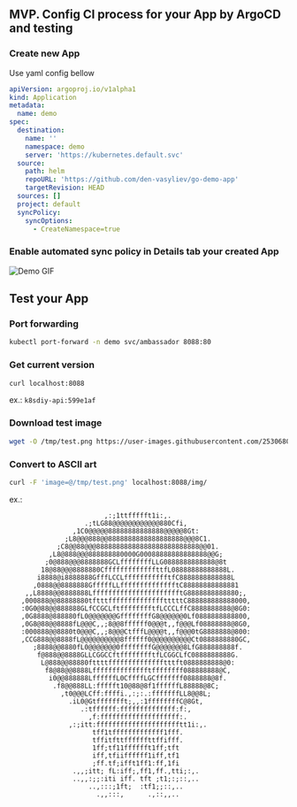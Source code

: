 ## MVP. Config CI process for your App by ArgoCD and testing

### Create new App
Use yaml config  bellow
```yaml
apiVersion: argoproj.io/v1alpha1
kind: Application
metadata:
  name: demo
spec:
  destination:
    name: ''
    namespace: demo
    server: 'https://kubernetes.default.svc'
  source:
    path: helm
    repoURL: 'https://github.com/den-vasyliev/go-demo-app'
    targetRevision: HEAD
  sources: []
  project: default
  syncPolicy:
    syncOptions:
      - CreateNamespace=true
```

### Enable automated sync policy in Details tab your created App

![Demo GIF](https://raw.githubusercontent.com/brokerUA/devops101-w4-m4-t4/main/doc/resoures/mvp_01__argocd.gif)

## Test your App

### Port forwarding
```bash
kubectl port-forward -n demo svc/ambassador 8088:80
```

### Get current version
```bash
curl localhost:8088
```
ex.: `k8sdiy-api:599e1af`

### Download test image
```bash
wget -O /tmp/test.png https://user-images.githubusercontent.com/25306803/43103633-a5d61dc4-8e83-11e8-9f0e-7ccdbee01eb6.png
```

### Convert to ASCII art
```bash
curl -F 'image=@/tmp/test.png' localhost:8088/img/
```
ex.:

                            ,:;1ttffffft1i:,.                                                   
                       .;tLG88@@@@@@@@@@@@880Cfi,                                               
                    ,1C0@@@@@88888888888888@@@@@8Gt:                                            
                  ;L8@@@888@@8888888888888888888@@@8C1.                                         
                ;C8@@88@@@88888888888888888888888888@@01.                                       
              ,L8@888@@@888888880000G00088888888888888@@G;                                      
             ;0@888@@@8888888GCLffffffffLLG0888888888888@8t                                     
            18@88@@@8888880CfffffffffffffttfL08888888888888L.                                   
           i8888@i8888888GfffLCCLffffffffffftfC8888888888888L                                   
          ,0888@@8888888GfffffLLfffffffffffffftC88888888888881                                  
        ,,L8888@@8888888LfffffffffffffffffffffftG8888888888880;,                                
       ,000888@@88888880tftttfffffffffffffftttttC888888888888000,                               
       :0G0@88@@888888GLfCCGCLftfffffffftfLCCCLffC8888888888@8G0:                               
       ,0G8888@888880fL0@@@@@@@GffffffffG8@@@@@@0Lf0888888888800,                               
       ,0G8@88@@8888fL@@@C,,;8@@8ffffff0@@@t,,f@@@Lf08888888@8G0,                               
       :000888@@8880t0@@@C,,;8@@@CtfffL@@@@t,,f@@@0tG8888888@800:                               
       ,CCG888@@8888fL@@@@@@@@@@8ffffff0@@@@@@@@@@Ct0888888880GC,                               
          ;8888@@8880fL0@@@@@@@0ffffffffG@@@@@@@8LfG888888888f.                                 
           f@888@@8888GLLCGGCCftfffffffftfLCGGCLfC0888888888G.                                  
            L@888@@88880fttttfffffffffffffftttft0888888888@0:                                   
             f8@88@@8888Lfffffffffffffftffffffff088888888@C,                                    
              i0@@888888LffffffL0CffffLGCfffffff0888888@8f.                                     
               .f8@@888LL:ffffft10@88@8f1ffffffL88888@8C;                                       
                 ,t0@@@LCff:ffffi.,:;:.:fffffffLL8@@8L;                                         
                   .iL0@Gtffffffft;,,:1ffffffffC@8Gt,                                           
                      .:tffffff:ffffffffffffff:f:,                                              
                        ,f:ffffffffffffffffffff:.                                               
                   ,:;itt:ffffffffffffffffffffftt1i:,.                                          
                         tff1tfffffffffffff1fff.                                                
                         tffitfttffffffttffifff.                                                
                         1ff;tf11fffffft1ff;tft                                                 
                         iff,tfiiffffff1iff,tf1                                                 
                         ;ff.tf;ifft1ff1:ff,1fi                                                 
                    .,,;itt; fL:iff;,ff1,ff.,tti;:,.                                            
                    ..,,:;;:iti iff. tft ;t1;:;::,..                                            
                        ..,:::;1ft;  :tf1;;::,..                                                
                          .,,:::,      .,::,,..                                                 
                                                                                                 